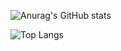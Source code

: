![Anurag's GitHub stats](https://github-readme-stats.vercel.app/api?username=somecapo&theme=swift&show_icons=true)


![Top Langs](https://github-readme-stats.vercel.app/api/top-langs/?username=somecapo&layout=compact)


